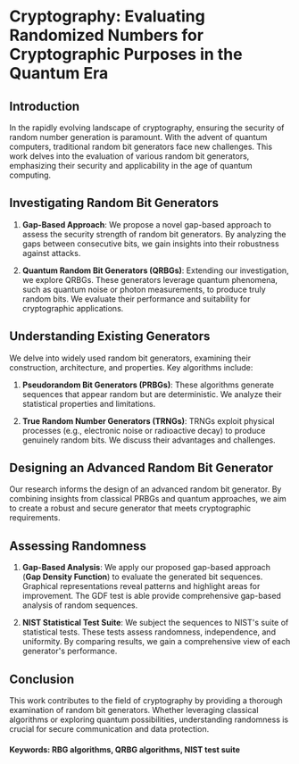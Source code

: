 # Cryptography: Evaluating Randomized Numbers for Cryptographic Purposes in the Quantum Era

## Introduction

In the rapidly evolving landscape of cryptography, ensuring the security of random number generation is paramount. With the advent of quantum computers, traditional random bit generators face new challenges. This work delves into the evaluation of various random bit generators, emphasizing their security and applicability in the age of quantum computing.

## Investigating Random Bit Generators

1. **Gap-Based Approach**: We propose a novel gap-based approach to assess the security strength of random bit generators. By analyzing the gaps between consecutive bits, we gain insights into their robustness against attacks.

2. **Quantum Random Bit Generators (QRBGs)**: Extending our investigation, we explore QRBGs. These generators leverage quantum phenomena, such as quantum noise or photon measurements, to produce truly random bits. We evaluate their performance and suitability for cryptographic applications.

## Understanding Existing Generators

We delve into widely used random bit generators, examining their construction, architecture, and properties. Key algorithms include:

1. **Pseudorandom Bit Generators (PRBGs)**: These algorithms generate sequences that appear random but are deterministic. We analyze their statistical properties and limitations.

2. **True Random Number Generators (TRNGs)**: TRNGs exploit physical processes (e.g., electronic noise or radioactive decay) to produce genuinely random bits. We discuss their advantages and challenges.

## Designing an Advanced Random Bit Generator

Our research informs the design of an advanced random bit generator. By combining insights from classical PRBGs and quantum approaches, we aim to create a robust and secure generator that meets cryptographic requirements.

## Assessing Randomness

1. **Gap-Based Analysis**: We apply our proposed gap-based approach (**Gap Density Function**) to evaluate the generated bit sequences. Graphical representations reveal patterns and highlight areas for improvement. The GDF
test is able provide comprehensive gap-based analysis of random sequences.

2. **NIST Statistical Test Suite**: We subject the sequences to NIST's suite of statistical tests. These tests assess randomness, independence, and uniformity. By comparing results, we gain a comprehensive view of each generator's performance.

## Conclusion

This work contributes to the field of cryptography by providing a thorough examination of random bit generators. Whether leveraging classical algorithms or exploring quantum possibilities, understanding randomness is crucial for secure communication and data protection.

#### Keywords: RBG algorithms, QRBG algorithms, NIST test suite

